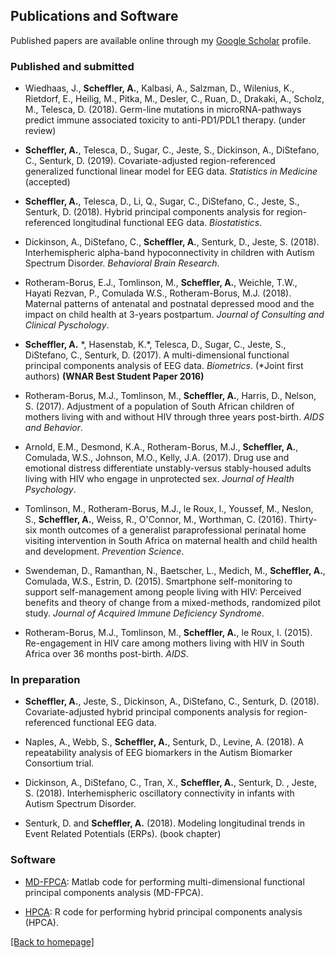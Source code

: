 ## Publications and Software

Published papers are available online through my [Google Scholar](https://scholar.google.com/citations?user=4aba0JUAAAAJ&hl=en) profile.

### Published and submitted

* Wiedhaas, J., __Scheffler, A.__, Kalbasi, A., Salzman, D., Wilenius, K., Rietdorf, E., Heilig, M., Pitka, M., Desler, C., Ruan, D., Drakaki, A., Scholz, M., Telesca, D. (2018). Germ-line mutations in microRNA-pathways predict immune associated toxicity to anti-PD1/PDL1 therapy. (under review)

* __Scheffler, A.__, Telesca, D., Sugar, C., Jeste, S., Dickinson, A., DiStefano, C.,  Senturk, D. (2019). Covariate-adjusted region-referenced generalized functional linear model for EEG data. _Statistics in Medicine_ (accepted) 

* __Scheffler, A.__, Telesca, D., Li, Q.,  Sugar, C., DiStefano, C., Jeste, S., Senturk, D. (2018). Hybrid principal components analysis for region-referenced longitudinal functional EEG data. _Biostatistics_.

* Dickinson, A., DiStefano, C., __Scheffler, A.__,  Senturk, D., Jeste, S. (2018). Interhemispheric alpha-band hypoconnectivity in children with Autism Spectrum Disorder. _Behavioral Brain Research_.

* Rotheram-Borus, E.J., Tomlinson, M., __Scheffler, A.__, Weichle, T.W., Hayati Rezvan, P., Comulada W.S., Rotheram-Borus, M.J. (2018). Maternal patterns of antenatal and postnatal depressed mood and the impact on child health at 3-years postpartum. _Journal of Consulting and Clinical Pyschology_.

* __Scheffler, A.__ \*, Hasenstab, K.\*, Telesca, D., Sugar, C., Jeste, S., DiStefano, C.,  Senturk, D. (2017). A multi-dimensional functional principal components analysis of EEG data. _Biometrics_. (\*Joint first authors) __(WNAR Best Student Paper 2016)__

* Rotheram-Borus, M.J., Tomlinson, M., __Scheffler, A.__, Harris, D., Nelson, S. (2017). Adjustment of a population of South African children of mothers living with and without HIV through three years post-birth. _AIDS and Behavior_.

* Arnold, E.M., Desmond, K.A., Rotheram-Borus, M.J., __Scheffler, A.__, Comulada, W.S., Johnson, M.O., Kelly, J.A. (2017). Drug use and emotional distress differentiate unstably-versus stably-housed adults living with HIV who engage in unprotected sex. _Journal of Health Psychology_.

* Tomlinson, M., Rotheram-Borus, M.J., le Roux, I., Youssef, M., Neslon, S., __Scheffler, A.__, Weiss, R., O'Connor, M., Worthman, C. (2016). Thirty-six month outcomes of a generalist paraprofessional perinatal home visiting intervention in South Africa on maternal health and child health and development. _Prevention Science_.

* Swendeman, D., Ramanthan, N., Baetscher, L., Medich, M., __Scheffler, A.__, Comulada, W.S., Estrin, D. (2015). Smartphone self-monitoring to support self-management among people living with HIV: Perceived benefits and theory of change from a mixed-methods, randomized pilot study. _Journal of Acquired Immune Deficiency Syndrome_. 

* Rotheram-Borus, M.J., Tomlinson, M., __Scheffler, A.__, le Roux, I. (2015). Re-engagement in HIV care among mothers living with HIV in South Africa over 36 months post-birth. _AIDS_.


### In preparation

* __Scheffler, A.__, Jeste, S., Dickinson, A., DiStefano, C.,  Senturk, D. (2018). Covariate-adjusted hybrid principal components analysis for region-referenced functional EEG data. 

* Naples, A., Webb, S., __Scheffler, A.__, Senturk, D., Levine, A. (2018). A repeatability analysis of EEG biomarkers in the Autism Biomarker Consortium trial.

* Dickinson, A., DiStefano, C., Tran, X., __Scheffler, A.__,  Senturk, D. , Jeste, S. (2018). Interhemispheric oscillatory connectivity in infants with Autism Spectrum Disorder.

* Senturk, D. and __Scheffler, A.__ (2018). Modeling longitudinal trends in Event Related Potentials (ERPs). (book chapter)

### Software

* [MD-FPCA](https://github.com/aaron-scheffler/MD-FPCA): Matlab code for performing multi-dimensional functional principal components analysis (MD-FPCA).

* [HPCA](https://github.com/aaron-scheffler/HPCA): R code for performing hybrid principal components analysis (HPCA).


[ [Back to homepage] ](./)
